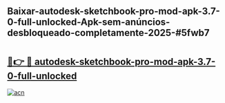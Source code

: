 ## Baixar-autodesk-sketchbook-pro-mod-apk-3.7-0-full-unlocked-Apk-sem-anúncios-desbloqueado-completamente-2025-#5fwb7

# <h2><a href="https://ainizakaria.my?title=autodesk-sketchbook-pro-mod-apk-3.7-0-full-unlocked&ref=20M">🔗👉 🔴 autodesk-sketchbook-pro-mod-apk-3.7-0-full-unlocked</a></h2>

[![acn](https://github.com/user-attachments/assets/0f9c940e-d8b0-45ae-aac7-cd30a18b3e1c)](https://ainizakaria.my?title=autodesk-sketchbook-pro-mod-apk-3.7-0-full-unlocked&ref=20M)

